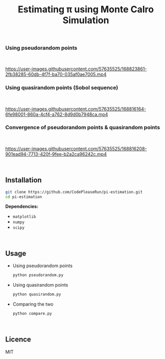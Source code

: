 <div align="center"><h1>Estimating π using Monte Calro Simulation</h1> </div>

<br>

<h3>Using pseudorandom points</h3>

<br>

https://user-images.githubusercontent.com/57635525/168823861-2fb38285-60db-4f7f-ba70-035af0ae7005.mp4

<h3>Using quasirandom points (Sobol sequence)</h3>

<br>

https://user-images.githubusercontent.com/57635525/168816164-6fe98001-860a-4cf4-a762-8d9d0b7948ca.mp4

<h3>Convergence of pseudorandom points & quasirandom points</h3>

<br>

https://user-images.githubusercontent.com/57635525/168816208-901ead94-7713-420f-9fee-b2a2ca96242c.mp4

<br>

<h2>Installation</h2>

```bash
git clone https://github.com/CodePleaseRun/pi-estimation.git
cd pi-estimation
```

**Dependencies:**

- `matplotlib`
- `numpy`
- `scipy`

<br>
<h2>Usage</h2>

- Using pseudorandom points

  ```bash
  python pseudorandom.py
  ```

- Using quasirandom points

  ```bash
  python quasirandom.py
  ```

- Comparing the two

  ```bash
  python compare.py
  ```

<br>

<h2>Licence</h2>
MIT
